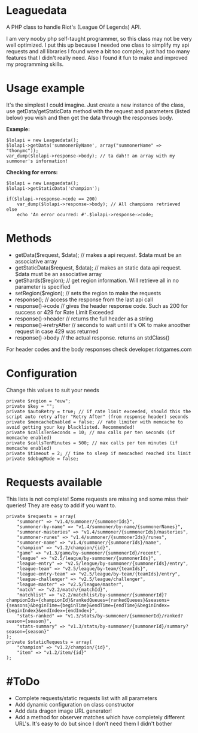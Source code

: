 # Leaguedata
A PHP class to handle Riot's (League Of Legends) API.

I am very nooby php self-taught programmer, so this class may not be very well optimized. I put this up because I needed one  class to simplify my api requests and all libraries I found were a bit too complex, just had too many features that I didn't really need. Also I found it fun to make and improved my programming skills.

# Usage example
It's the simplest I could imagine. Just create a new instance of the class, use getData/getStaticData method with the request and parameters (listed below) you wish and then get the data through the responses body.

**Example:**

	$lolapi = new Leaguedata();
	$lolapi->getData('summonerByName', array("summonerName" => "thonymc"));
	var_dump($lolapi->response->body); // ta dah!! an array with my summoner's information!

**Checking for errors:**

	$lolapi = new Leaguedata();
	$lolapi->getStaticData('champion');
	
	if($lolapi->response->code == 200)
		var_dump($lolapi->response->body); // All champions retrieved
	else
		echo 'An error ocurred: #'.$lolapi->response->code;

# Methods
- getData($request, $data); // makes a api request. $data must be an associative array
- getStaticData($request, $data); // makes an static data api request. $data must be an associative array
- getShards($region); // get region information. Will retrieve all in no parameter is specified
- setRegion($region); // sets the region to make the requests
- response(); // access the response from the last api call
 - response()->code // gives the header response code. Such as 200 for success or 429 for Rate Limit Exceeded
 - response()->header // returns the full header as a string
 - response()->retryAfter // seconds to wait until it's OK to make anoother request in case 429 was returned
 - response()->body // the actual response. returns an stdClass()

For header codes and the body responses check developer.riotgames.com
# Configuration
Change this values to suit your needs

	private $region = "euw";
	private $key = "";
	private $autoRetry = true; // if rate limit exceeded, should this the script auto retry after "Retry After" (from response header) seconds
	private $memcacheEnabled = false; // rate limiter with memcache to avoid getting your key blacklisted. Recommended!
	private $callsTenSeconds = 10; // max calls per ten seconds (if memcache enabled)
	private $callsTenMinutes = 500; // max calls per ten minutes (if memcache enabled)
	private $timeout = 2; // time to sleep if memcached reached its limit
	private $debugMode = false;

# Requests available
This lists is not complete! Some requests are missing and some miss their queries! They are easy to add if you want to.

	private $requests = array(
		"summoner" => "v1.4/summoner/{summonerIds}",
		"summoner-by-name" => "v1.4/summoner/by-name/{summonerNames}",
		"summoner-masteries" => "v1.4/summoner/{summonerIds}/masteries",
		"summoner-runes" => "v1.4/summoner/{summonerIds}/runes",
		"summoner-name" => "v1.4/summoner/{summonerIds}/name",
		"champion" => "v1.2/champion/{id}",
		"game" => "v1.3/game/by-summoner/{summonerId}/recent",
		"league" => "v2.5/league/by-summoner/{summonerIds}",
		"league-entry" => "v2.5/league/by-summoner/{summonerIds}/entry",
		"league-team" => "v2.5/league/by-team/{teamIds}",
		"league-entry-team" => "v2.5/league/by-team/{teamIds}/entry",
		"league-challenger" => "v2.5/league/challenger",
		"league-master" => "v2.5/league/master",
		"match" => "v2.2/match/{matchId}",
		"matchlist" => "v2.2/matchlist/by-summoner/{summonerId}?championIds={championId}&rankedQueues={rankedQueues}&seasons={seasons}&beginTime={beginTime}&endTime={endTime}&beginIndex={beginIndex}&endIndex={endIndex}",
		"stats-ranked" => "v1.3/stats/by-summoner/{summonerId}/ranked?season={season}",
		"stats-summary" => "v1.3/stats/by-summoner/{summonerId}/summary?season={season}"
	);
	private $staticRequests = array(
		"champion" => "v1.2/champion/{id}",
		"item" => "v1.2/item/{id}"
	);
	
# #ToDo
- Complete requests/static requests list with all parameters
- Add dynamic configuration on class constructor
- Add data dragon image URL generator!
- Add a method for observer matches which have completely different URL's. It's easy to do but since I don't need them I didn't bother
